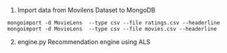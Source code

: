 1. Import data from Movilens Dataset to MongoDB
```
mongoimport -d MovieLens  --type csv --file ratings.csv --headerline
mongoimport -d MovieLens  --type csv --file movies.csv --headerline
```
2. engine.py
Recommendation engine using ALS
